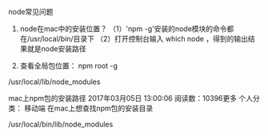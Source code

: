 node常见问题

1. node在mac中的安装位置？
（1）'npm -g'安装的node模块的命令都在/usr/local/bin/目录下
（2）打开控制台输入 which node ，得到的输出结果就是node安装路径

2. 查看全局包位置： 
npm root -g

/usr/local/lib/node_modules

mac上npm包的安装路径
2017年03月05日 13:00:06 阅读数：10396更多
个人分类： 移动端
在mac上想查找npm包的安装目录



/usr/local/bin/lib/node_modules